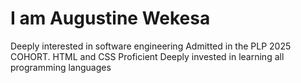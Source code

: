 # I am Augustine Wekesa
Deeply interested in software engineering
Admitted in the PLP 2025 COHORT. HTML and CSS Proficient
Deeply invested in learning all programming languages
